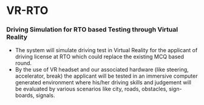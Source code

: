 # VR-RTO
### Driving Simulation for RTO based Testing through Virtual Reality

- The system will simulate driving test in Virtual Reality for the applicant of driving license at RTO which could replace the existing MCQ based round.
- By the use of VR headset and our associated hardware (like steering, accelerator, break) the applicant will be tested in an immersive computer generated environment where his/her driving skills and judgement will be evaluated by various scenarios like city, roads, obstacles, sign-boards, signals.
